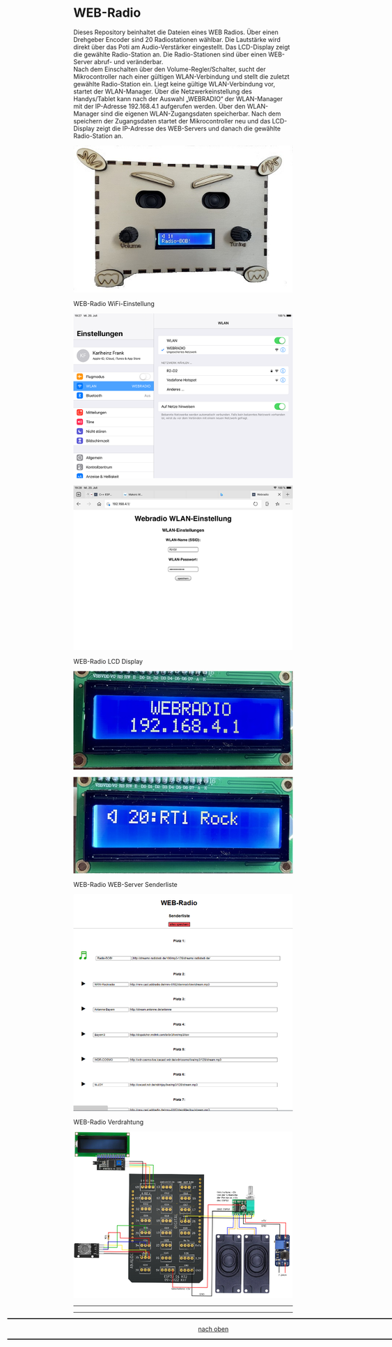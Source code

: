 <a name="oben"></a>

# WEB-Radio

Dieses Repository beinhaltet die Dateien eines WEB Radios. Über einen Drehgeber Encoder sind 20 Radiostationen wählbar. Die Lautstärke wird direkt über das Poti am Audio-Verstärker eingestellt. Das LCD-Display zeigt die gewählte Radio-Station an. Die Radio-Stationen sind über einen WEB-Server abruf- und veränderbar.<br>
Nach dem Einschalten über den Volume-Regler/Schalter, sucht der Mikrocontroller nach einer gültigen WLAN-Verbindung und stellt die zuletzt gewählte Radio-Station ein. Liegt keine gültige WLAN-Verbindung vor, startet der WLAN-Manager. Über die Netzwerkeinstellung des Handys/Tablet kann nach der Auswahl „WEBRADIO“ der WLAN-Manager mit der IP-Adresse 192.168.4.1 aufgerufen werden. Über den WLAN-Manager sind die eigenen WLAN-Zugangsdaten speicherbar. Nach dem speichern der Zugangsdaten startet der Mikrocontroller neu und das LCD-Display zeigt die IP-Adresse des WEB-Servers und danach die gewählte Radio-Station an.


![webradio1](https://github.com/frankyhub/WEB-Radio/blob/main/Pics/webradio.jpg)



WEB-Radio WiFi-Einstellung


![webradio2](https://github.com/frankyhub/WEB-Radio/blob/main/Pics/WEBRADIO_AP1.png)


![webradio2](https://github.com/frankyhub/WEB-Radio/blob/main/Pics/WEBRADIO_AP3.png)



WEB-Radio LCD Display


![webradio2](https://github.com/frankyhub/WEB-Radio/blob/main/Pics/webradio1.JPG)


![webradio2](https://github.com/frankyhub/WEB-Radio/blob/main/Pics/webradio2.JPG)



WEB-Radio WEB-Server Senderliste


![webradio2](https://github.com/frankyhub/WEB-Radio/blob/main/Pics/webradio-sender.png)



WEB-Radio Verdrahtung


![webradio2](https://github.com/frankyhub/WEB-Radio/blob/main/Verdrahtung/wr_schaltung.png)


---

<div style="position:absolute; left:2cm; ">   
<ol class="breadcrumb" style="border-top: 2px solid black;border-bottom:2px solid black; height: 45px; width: 900px;"> <p align="center"><a href="#oben">nach oben</a></p></ol>
</div>  

---





